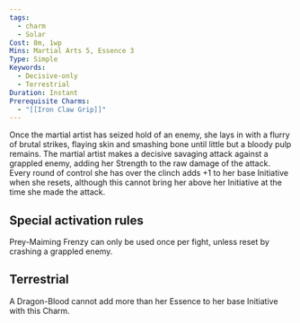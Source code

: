 ```yaml
---
tags:
  - charm
  - Solar
Cost: 8m, 1wp
Mins: Martial Arts 5, Essence 3
Type: Simple
Keywords:
  - Decisive-only
  - Terrestrial
Duration: Instant
Prerequisite Charms:
  - "[[Iron Claw Grip]]"
---
```

Once the martial artist has seized hold of an enemy, she lays in with a flurry of brutal strikes, flaying skin and smashing bone until little but a bloody pulp remains. The martial artist makes a decisive savaging attack against a grappled enemy, adding her Strength to the raw damage of the attack. Every round of control she has over the clinch adds +1 to her base Initiative when she resets, although this cannot bring her above her Initiative at the time she made the attack. 

## Special activation rules

Prey-Maiming Frenzy can only be used once per fight, unless reset by crashing a grappled enemy. 

## Terrestrial

A Dragon-Blood cannot add more than her Essence to her base Initiative with this Charm.